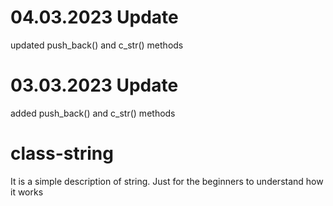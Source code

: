 # 04.03.2023 Update
updated push_back() and c_str() methods

# 03.03.2023 Update 
added push_back() and c_str() methods

# class-string
It is a simple description of string. Just for the beginners to understand how it works
